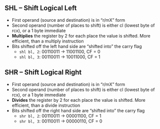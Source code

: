 ## SHL – Shift Logical Left

* First operand (source and destination) is in “r/mX” form
* Second operand (number of places to shift) is either cl (lowest byte of rcx), or a 1 byte immediate
* **Multiplies** the register by 2 for each place the value is shifted. More efficient, than a multiply instruction
* Bits shifted off the left hand side are “shifted into” the carry flag
  * `shl bl, 2`: 00110011 -> 11001100, CF = 0
  * `shl bl, 3`: 00110011 -> 10011000, CF = 1

## SHR – Shift Logical Right

* First operand (source and destination) is in “r/mX” form
* Second operand (number of places to shift) is either cl (lowest byte of rcx), or a 1 byte immediate
* **Divides** the register by 2 for each place the value is shifted. More efficient, than a divide instruction
* Bits shifted off the right hand side are “shifted into” the carry flag
  * `shr bl, 2`: 00110011 -> 00001100, CF = 1
  * `shr bl, 3`: 00110011 -> 00000110, CF = 0

